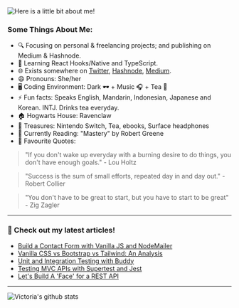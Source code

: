 <img src="https://github.com/victoria-lo/victoria-lo/blob/master/myGif.gif" alt="Here is a little bit about me!">

### Some Things About Me:

- 🔍 Focusing on personal & freelancing projects; and publishing on Medium & Hashnode.
- 🌱 Learning React Hooks/Native and TypeScript.
- 🌐 Exists somewhere on [Twitter](https://twitter.com/lo_victoria2666), [Hashnode](https://lo-victoria.com/), [Medium](https://medium.com/@victoria2666).
- 😄 Pronouns: She/her
- 🖥️ Coding Environment: Dark 🕶️ + Music 🎧 + Tea 🍵
- ⚡ Fun facts: Speaks English, Mandarin, Indonesian, Japanese and Korean. INTJ. Drinks tea everyday.
- 🏠 Hogwarts House: Ravenclaw
- 💎 Treasures: Nintendo Switch, Tea, ebooks, Surface headphones
- 📖 Currently Reading: "Mastery" by Robert Greene
- 💬 Favourite Quotes: 
> "If you don't wake up everyday with a burning desire to do things, you don't have enough goals." - Lou Holtz

> "Success is the sum of small efforts, repeated day in and day out." - Robert Collier

> "You don't have to be great to start, but you have to start to be great"  - Zig Zagler

------

### 📝 Check out my latest articles!
<!-- BLOG:START -->
- [Build a Contact Form with Vanilla JS and NodeMailer](https://lo-victoria.com/build-a-contact-form-with-vanilla-js-and-nodemailer-cke19jdq2003pwis137d891dj)
- [Vanilla CSS vs Bootstrap vs Tailwind: An Analysis](https://lo-victoria.com/vanilla-css-vs-bootstrap-vs-tailwind-an-analysis-ckdzhyqsj00mu4us1h1pud0mr)
- [Unit and Integration Testing with Buddy](https://lo-victoria.com/unit-and-integration-testing-with-buddy-ckduyo7ke00amids1gjfqf729)
- [Testing MVC APIs with Supertest and Jest](https://lo-victoria.com/testing-mvc-apis-with-supertest-and-jest-ckds2j2xp00jx97s13bo41m1a)
- [Let's Build A 'Face' for a REST API](https://lo-victoria.com/lets-build-a-face-for-a-rest-api-ckdpcvvmq011fl9s12sjibkvp)
<!-- BLOG:END -->

-----

![Victoria's github stats](https://github-readme-stats.vercel.app/api?username=victoria-lo&show_icons=true&count_private=true&hide=issues,prs)

